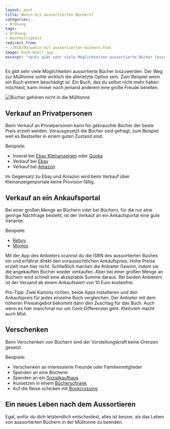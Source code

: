 ```yaml
---
layout: post
title: Wohin mit aussortierten Büchern?
categories:
- Ordnung
tags:
- Ordnung
- Nachhaltigkeit
redirect_from:
- /2018/03/wohin-mit-aussortierten-buchern.html
image: buch-muell.jpg
excerpt: "<p>Es gibt sehr viele Möglichkeiten aussortierte Bücher loszuwerden. Der Weg zur Mülltonne sollte wirklich die allerletzte Option sein. Aber wohin sonst mit aussortierten Büchern? Das verrate ich dir hier.</p>"
---
```


Es gibt sehr viele Möglichkeiten aussortierte Bücher loszuwerden.
Der Weg zur Mülltonne sollte wirklich die allerletzte Option sein. Zum
Beispiel wenn ein Buch extrem beschädigt ist. Ein Buch, das du selbst
nicht mehr haben möchtest, kann immer noch jemand anderem eine große
Freude bereiten.

![Bücher gehören nicht in die Mülltonne]({{site.baseurl}}/assets/img/posts/buch-muell.jpg)

## Verkauf an Privatpersonen

Beim Verkauf an Privatpersonen kann für gebrauchte Bücher der beste
Preis erzielt werden. Vorausgesetzt die Bücher sind gefragt, zum
Beispiel weil es Bestseller in einem guten Zustand sind.

Beispiele:

-   Inserat bei [Ebay Kleinanzeigen](https://www.ebay-kleinanzeigen.de/)
    oder [Quoka](https://www.quoka.de/)
-   Verkauf bei [Ebay](https://www.ebay.de/)
-   Verkauf bei [Amazon](https://www.amazon.de/)

Im Gegensatz zu Ebay und Amazon wird beim Verkauf über
Kleinanzeigenportale keine Provision fällig.

## Verkauf an ein Ankaufsportal

Bei einer großen Menge an Büchern oder bei Büchern, für die nur eine
geringe Nachfrage besteht, ist der Verkauf an ein Ankaufsportal eine
gute Variante.

Beispiele:

-   [Rebuy](https://www.rebuy.de/) 
-   [Momox](https://www.momox.de/)

Mit der App des Anbieters scannst du die ISBN des aussortierten Buches
ein und erfährst direkt den voraussichtlichen Ankaufspreis. Hohe Preise
erzielt man hier nicht. Schließlich machen die Anbieter Gewinn, indem
sie die angekauften Bücher wieder verkaufen. Aber bei einer großen Menge
an Büchern wird schnell eine akzeptable Summe daraus. Bei beiden
Anbietern ist der Versand ab einem Ankaufswert von 10 Euro kostenfrei.

Pro-Tipp: Zwei Kartons richten, beide Apps installieren und den
Ankaufspreis für jedes einzelne Buch vergleichen. Der Anbieter mit dem
höheren Preisangebot bekommt dann den Zuschlag für das Buch. Auch wenn
es hier manchmal nur um Cent-Differenzen geht. Kleinvieh macht auch
Mist.

## Verschenken

Beim Verschenken von Büchern sind der Vorstellungskraft keine Grenzen
gesetzt.

Beispiele:

-   Verschenken an interessierte Freunde oder Familienmitglieder
-   Spenden an eine Bücherei
-   Spenden an ein [Sozialkaufhaus](https://de.wikipedia.org/wiki/Sozialkaufhaus)
-   Aussetzen in einem [Bücherschrank](https://de.m.wikipedia.org/wiki/%C3%96ffentlicher_B%C3%BCcherschrank)
-   Auf die Reise schicken mit [Bookcrossing](http://www.bookcrossing.com/howto)

## Ein neues Leben nach dem Aussortieren

Egal, wofür du dich letztendlich entscheidest, alles ist besser, als das
Leben von aussortierten Büchern in der Mülltonne zu beenden.

